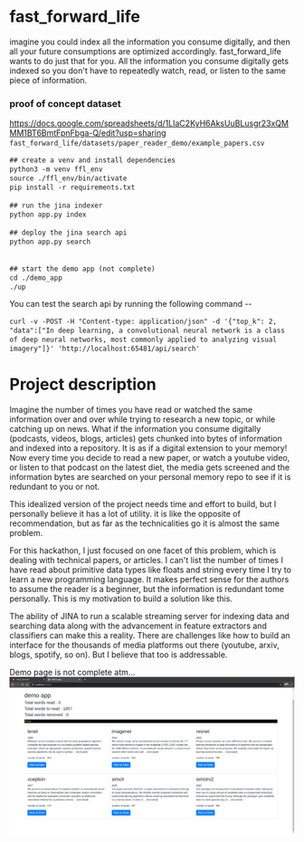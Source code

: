 # fast_forward_life
imagine you could index all the information you consume digitally, and then all your future consumptions are optimized accordingly.
fast_forward_life wants to do just that for you.
All the information you consume digitally gets indexed so you don't have to repeatedly watch, read, or listen to the same piece of information.

### proof of concept dataset
https://docs.google.com/spreadsheets/d/1LIaC2KyH6AksUuBLusgr23xQMMM1BT6BmtFpnFbga-Q/edit?usp=sharing    
`fast_forward_life/datasets/paper_reader_demo/example_papers.csv`

```
## create a venv and install dependencies
python3 -m venv ffl_env
source ./ffl_env/bin/activate
pip install -r requirements.txt

## run the jina indexer
python app.py index

## deploy the jina search api
python app.py search


## start the demo app (not complete)
cd ./demo_app
./up
```

You can test the search api by running the following command -- 
```
curl -v -POST -H "Content-type: application/json" -d '{"top_k": 2, "data":["In deep learning, a convolutional neural network is a class of deep neural networks, most commonly applied to analyzing visual imagery"]}' 'http://localhost:65481/api/search'
```

# Project description
Imagine the number of times you have read or watched the same information over and over while trying to research a new topic, or while catching up on news.
What if the information you consume digitally (podcasts, videos, blogs, articles) gets chunked into bytes of information and indexed into a repository. It is as if a digital extension to your memory!
Now every time you decide to read a new paper, or watch a youtube video, or listen to that podcast on the latest diet, the media gets screened and the information bytes are searched on your personal memory repo to see if it is redundant to you or not.

This idealized version of the project needs time and effort to build, but I personally believe it has a lot of utility. it is like the opposite of recommendation, but as far as the technicalities go it is almost the same problem. 

For this hackathon, I just focused on one facet of this problem, which is dealing with technical papers, or articles. I can't list the number of times I have read about primitive data types like floats and string every time I try to learn a new programming language. It makes perfect sense for the authors to assume the reader is a beginner, but the information is redundant tome personally. This is my motivation to build a solution like this.

The ability of JINA to run a scalable streaming server for indexing data and searching data along with the advancement in feature extractors and classifiers can make this a reality. There are challenges like how to build an interface for the thousands of media platforms out there (youtube, arxiv, blogs, spotify, so on). But I believe that too is addressable.


Demo page is not complete atm...
![Demo page](https://github.com/askmuhsin/fast_forward_life/blob/master/elems/demo_page.png)
